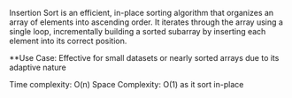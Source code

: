 Insertion Sort is an efficient, in-place sorting algorithm that organizes an array of elements into ascending order. It iterates through the array using a single loop, incrementally building a sorted subarray by inserting each element into its correct position.

 **Use Case: Effective for small datasets or nearly sorted arrays due to its adaptive nature

 Time complexity: O(n)
 Space Complexity: O(1) as it sort in-place
